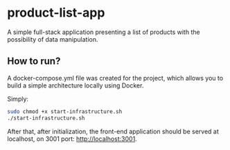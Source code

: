 # product-list-app

A simple full-stack application presenting a list of products with the possibility of data manipulation.

## How to run?

A docker-compose.yml file was created for the project, which allows you to build a simple architecture locally using Docker.

Simply:

```sh
sudo chmod +x start-infrastructure.sh
./start-infrastructure.sh
```

After that, after initialization, the front-end application should be served at localhost, on 3001 port: [http://localhost:3001](http://localhost:3001).
